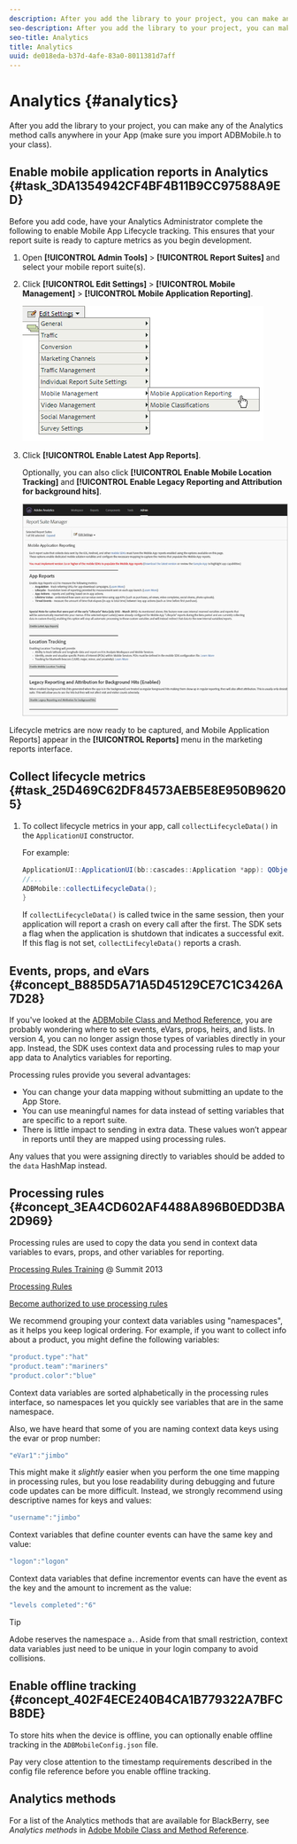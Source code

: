 ```yaml
---
description: After you add the library to your project, you can make any of the Analytics method calls anywhere in your App (make sure you import ADBMobile.h to your class).
seo-description: After you add the library to your project, you can make any of the Analytics method calls anywhere in your App (make sure you import ADBMobile.h to your class).
seo-title: Analytics
title: Analytics
uuid: de018eda-b37d-4afe-83a0-8011381d7aff
---
```


# Analytics {#analytics}

After you add the library to your project, you can make any of the Analytics method calls anywhere in your App (make sure you import ADBMobile.h to your class).

## Enable mobile application reports in Analytics {#task_3DA1354942CF4BF4B11B9CC97588A9ED}

Before you add code, have your Analytics Administrator complete the following to enable Mobile App Lifecycle tracking. This ensures that your report suite is ready to capture metrics as you begin development. 


1. Open **[!UICONTROL Admin Tools]** > **[!UICONTROL Report Suites]** and select your mobile report suite(s).
1. Click **[!UICONTROL Edit Settings]** > **[!UICONTROL Mobile Management]** > **[!UICONTROL Mobile Application Reporting]**.

   ![](assets/mobile-settings.png)

1. Click **[!UICONTROL Enable Latest App Reports]**.

   Optionally, you can also click **[!UICONTROL Enable Mobile Location Tracking]** and **[!UICONTROL Enable Legacy Reporting and Attribution for background hits]**.

   ![](assets/enable-lifecycle.png)

Lifecycle metrics are now ready to be captured, and Mobile Application Reports] appear in the **[!UICONTROL Reports]** menu in the marketing reports interface. 

## Collect lifecycle metrics {#task_25D469C62DF84573AEB5E8E950B96205}

1. To collect lifecycle metrics in your app, call `collectLifecycleData()` in the `ApplicationUI` constructor.

   For example: 

   ```java
   ApplicationUI::ApplicationUI(bb::cascades::Application *app): QObject(app) { 
   //... 
   ADBMobile::collectLifecycleData(); 
   } 
   ```

   If `collectLifecycleData()` is called twice in the same session, then your application will report a crash on every call after the first. The SDK sets a flag when the application is shutdown that indicates a successful exit. If this flag is not set, `collectLifecyleData()` reports a crash. 

## Events, props, and eVars {#concept_B885D5A71A5D45129CE7C1C3426A7D28}


If you've looked at the [ADBMobile Class and Method Reference](/help/blackberry/methods.md), you are probably wondering where to set events, eVars, props, heirs, and lists. In version 4, you can no longer assign those types of variables directly in your app. Instead, the SDK uses context data and processing rules to map your app data to Analytics variables for reporting. 

Processing rules provide you several advantages: 

* You can change your data mapping without submitting an update to the App Store. 
* You can use meaningful names for data instead of setting variables that are specific to a report suite. 
* There is little impact to sending in extra data. These values won’t appear in reports until they are mapped using processing rules. 

Any values that you were assigning directly to variables should be added to the `data` HashMap instead. 

## Processing rules {#concept_3EA4CD602AF4488A896B0EDD3BA2D969}

Processing rules are used to copy the data you send in context data variables to evars, props, and other variables for reporting. 

[Processing Rules Training](https://tv.adobe.com/embed/1181/16506/) @ Summit 2013 

[Processing Rules](https://docs.adobe.com/content/help/en/analytics/admin/admin-tools/processing-rules/processing-rules.html) 

[Become authorized to use processing rules](https://helpx.adobe.com/analytics/kb/processing-rules-authorization.html) 

We recommend grouping your context data variables using "namespaces", as it helps you keep logical ordering. For example, if you want to collect info about a product, you might define the following variables: 

```js
"product.type":"hat" 
"product.team":"mariners" 
"product.color":"blue"
```

Context data variables are sorted alphabetically in the processing rules interface, so namespaces let you quickly see variables that are in the same namespace. 

Also, we have heard that some of you are naming context data keys using the evar or prop number: 

```js
"eVar1":"jimbo"
```

This might make it *slightly* easier when you perform the one time mapping in processing rules, but you lose readability during debugging and future code updates can be more difficult. Instead, we strongly recommend using descriptive names for keys and values:

```js
"username":"jimbo"
```

Context variables that define counter events can have the same key and value: 

```js
"logon":"logon"
```

Context data variables that define incrementor events can have the event as the key and the amount to increment as the value: 

```js
"levels completed":"6"
```

>[!TIP]
>
>Adobe reserves the namespace `a.`. Aside from that small restriction, context data variables just need to be unique in your login company to avoid collisions. 

## Enable offline tracking {#concept_402F4ECE240B4CA1B779322A7BFCB8DE}

To store hits when the device is offline, you can optionally enable offline tracking in the `ADBMobileConfig.json` file. 

Pay very close attention to the timestamp requirements described in the config file reference before you enable offline tracking. 

## Analytics methods

For a list of the Analytics methods that are available for BlackBerry, see *Analytics methods* in [Adobe Mobile Class and Method Reference](/help/blackberry/methods.md).